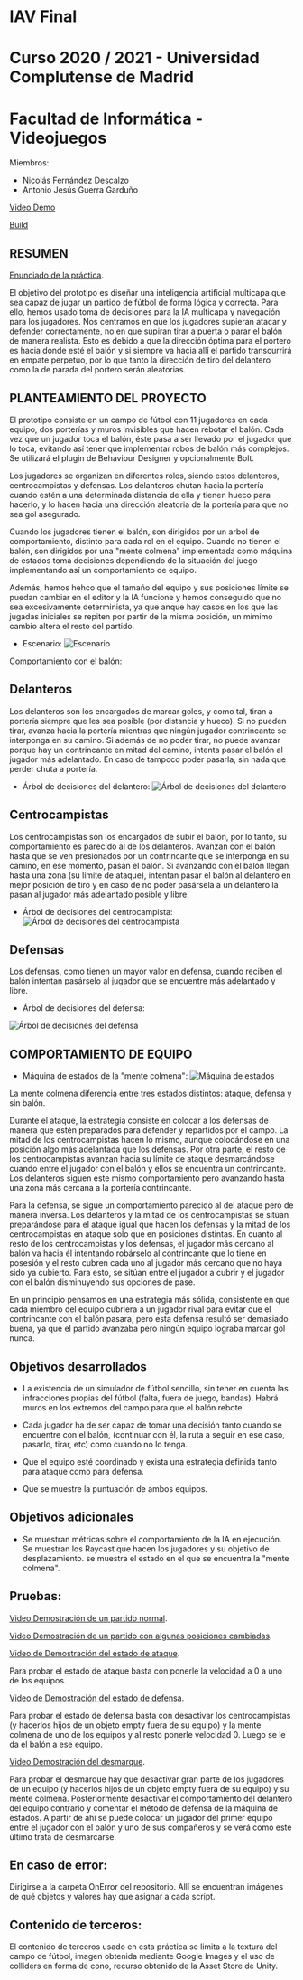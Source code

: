 # IAV Final
# Curso 2020 / 2021 - Universidad Complutense de Madrid
# Facultad de Informática - Videojuegos

 Miembros:
  * Nicolás Fernández Descalzo
  * Antonio Jesús Guerra Garduño

<a href="https://drive.google.com/file/d/1X70KL6xWuvTQK7ncNaPO6PiV_ATCf-M4/view?usp=sharing" target="_blank">Video Demo</a>

<a href="https://drive.google.com/file/d/1YKqnutRc1wBcxDkYBs2rtP7hmkmZ8RJn/view?usp=sharing" target="_blank">Build</a>

RESUMEN
----------
<a href="https://drive.google.com/file/d/1Gd6IE9nrVOpr-S7TkUCJnWHrVI3rEztR/view?usp=sharing" target="_blank">Enunciado de la práctica</a>.

El objetivo del prototipo es diseñar una inteligencia artificial multicapa que sea capaz de jugar
un partido de fútbol de forma lógica y correcta. Para ello, hemos usado toma de decisiones para la
IA multicapa y navegación para los jugadores. Nos centramos en que los jugadores supieran
atacar y defender correctamente, no en que supiran tirar a puerta o parar el balón de manera realista.
Esto es debido a que la dirección óptima para el portero es hacia donde esté el balón y si
siempre va hacia allí el partido transcurrirá en empate perpetuo, por lo que tanto la dirección de
tiro del delantero como la de parada del portero serán aleatorias.

PLANTEAMIENTO DEL PROYECTO
-----------------------------
El prototipo consiste en un campo de fútbol con 11 jugadores en
cada equipo, dos porterías y muros invisibles que hacen rebotar el balón. Cada vez que un
jugador toca el balón, éste pasa a ser llevado por el jugador que lo toca, evitando así
tener que implementar robos de balón más complejos. Se utilizará el plugin de Behaviour
Designer y opcionalmente Bolt.

Los jugadores se organizan en diferentes roles, siendo estos delanteros, centrocampistas y defensas.
Los delanteros chutan hacia la portería cuando estén a una determinada distancia de ella y tienen hueco
para hacerlo, y lo hacen hacia una dirección aleatoria de la portería para que no sea gol asegurado.

Cuando los jugadores tienen el balón, son dirigidos por un arbol de comportamiento, distinto para cada
rol en el equipo. Cuando no tienen el balón, son dirigidos por una "mente colmena" implementada como máquina de estados
toma decisiones dependiendo de la situación del juego implementando así un comportamiento de equipo.

Además, hemos hehco que el tamaño del equipo y sus posiciones límite se puedan cambiar en el editor y la IA funcione y
hemos conseguido que no sea excesivamente determinista, ya que anque hay casos en los que las jugadas iniciales se repiten
por partir de la misma posición, un mímimo cambio altera el resto del partido.

* Escenario: 
![Escenario](Doc/Escenario.PNG?raw=true)

Comportamiento con el balón:

Delanteros
------------
Los delanteros son los encargados de marcar goles, y como tal, tiran a portería siempre que les sea posible (por distancia y hueco).
Si no pueden tirar, avanza hacia la portería mientras que ningún jugador contrincante se interponga en su camino.
Si además de no poder tirar, no puede avanzar porque hay un contrincante en mitad del camino, intenta pasar el balón al
jugador más adelantado. En caso de tampoco poder pasarla, sin nada que perder chuta a portería.

* Árbol de decisiones del delantero: 
![Árbol de decisiones del delantero](Doc/Delantero.PNG?raw=true)

Centrocampistas
----------------
Los centrocampistas son los encargados de subir el balón, por lo tanto, su comportamiento es parecido al de los delanteros.
Avanzan con el balón hasta que se ven presionados por un contrincante que se interponga en su camino, en ese momento,
pasan el balón. Si avanzando con el balón llegan hasta una zona (su límite de ataque), intentan pasar el balón al delantero
en mejor posición de tiro y en caso de no poder pasársela a un delantero la pasan al jugador más adelantado posible y libre.

* Árbol de decisiones del centrocampista: 
![Árbol de decisiones del centrocampista](Doc/Centro.PNG?raw=true)

Defensas
------------
Los defensas, como tienen un mayor valor en defensa, cuando reciben el balón intentan pasárselo al jugador que se encuentre
más adelantado y libre.

* Árbol de decisiones del defensa:

![Árbol de decisiones del defensa](Doc/Defensa.PNG?raw=true)

COMPORTAMIENTO DE EQUIPO
----------------------------
* Máquina de estados de la "mente colmena": 
![Máquina de estados](Doc/MenteColmena.PNG?raw=true)

La mente colmena diferencia entre tres estados distintos: ataque, defensa y sin balón.

Durante el ataque, la estrategia consiste en colocar a los defensas de manera que estén preparados para defender y repartidos
por el campo. La mitad de los centrocampistas hacen lo mismo, aunque colocándose en una posición algo más adelantada que los defensas.
Por otra parte, el resto de los centrocampistas avanzan hacia su límite de ataque desmarcándose cuando entre el jugador con el balón
y ellos se encuentra un contrincante. Los delanteros siguen este mismo comportamiento pero avanzando hasta una zona más cercana a
la portería contrincante.

Para la defensa, se sigue un comportamiento parecido al del ataque pero de manera inversa. Los delanteros y la mitad de los
centrocampistas se sitúan preparándose para el ataque igual que hacen los defensas y la mitad de los centrocampistas en ataque solo que
en posiciones distintas. En cuanto al resto de los centrocampistas y los defensas, el jugador más cercano al balón va hacia él intentando
robárselo al contrincante que lo tiene en posesión y el resto cubren cada uno al jugador más cercano que no haya sido ya cubierto.
Para esto, se sitúan entre el jugador a cubrir y el jugador con el balón disminuyendo sus opciones de pase.

En un principio pensamos en una estrategia más sólida, consistente en que cada miembro del equipo cubriera a un jugador rival para evitar que 
el contrincante con el balón pasara, pero esta defensa resultó ser demasiado buena, ya que el partido avanzaba pero ningún equipo lograba marcar
gol nunca.

Objetivos desarrollados
-----------------------------------------------------
* La existencia de un simulador de fútbol sencillo, sin tener en cuenta las infracciones
	propias del fútbol (falta, fuera de juego, bandas). Habrá muros en los extremos del campo
	para que el balón rebote.

* Cada jugador ha de ser capaz de tomar una decisión tanto cuando se encuentre con el
	balón, (continuar con él, la ruta a seguir en ese caso, pasarlo, tirar, etc) como cuando no
	lo tenga.
	
* Que el equipo esté coordinado y exista una estrategia definida tanto para ataque como
	para defensa.

* Que se muestre la puntuación de ambos equipos.

Objetivos adicionales
--------------------------
* Se muestran métricas sobre el comportamiento de la IA en ejecución.
	Se muestran los Raycast que hacen los jugadores y su objetivo de desplazamiento.
	se muestra el estado en el que se encuentra la "mente colmena".

Pruebas:
---------

<a href="https://drive.google.com/file/d/1oiTF_l14ac8wuzv93agGZgy0WKW4Ba3j/view?usp=sharing" target="_blank">Video Demostración de un partido normal</a>.

<a href="https://drive.google.com/file/d/1Q-BoiNxMI_vyfJaUR3EQ4r7FQ6x4314W/view?usp=sharing" target="_blank">Video Demostración de un partido con algunas posiciones cambiadas</a>.

<a href="https://drive.google.com/file/d/1eMcdngAXUay9nGucBqrNud3gpW-DyoSU/view?usp=sharing" target="_blank">Video de Demostración del estado de ataque</a>.

Para probar el estado de ataque basta con ponerle la velocidad a 0 a uno de los equipos.

<a href="https://drive.google.com/file/d/1xPyljiYnc95vdLB_nZjStLybQi-WDjTr/view?usp=sharing" target="_blank">Video de Demostración del estado de defensa</a>.

Para probar el estado de defensa basta con desactivar los centrocampistas (y hacerlos hijos de un objeto empty fuera de su equipo) y la mente colmena de uno de los equipos y al resto ponerle velocidad 0. Luego se le da el balón a ese equipo.

<a href="https://drive.google.com/file/d/1SEoqC9dBmbyB6MdUaajQiUH7dEM3nk5R/view?usp=sharing" target="_blank">Video Demostración del desmarque</a>.

Para probar el desmarque hay que desactivar gran parte de los jugadores de un equipo (y hacerlos hijos de un objeto empty fuera de su equipo) y su mente colmena. Posteriormente desactivar el comportamiento del delantero del equipo contrario y comentar el método de defensa de la máquina de estados. A partir de ahí se puede colocar un jugador del primer equipo entre el jugador con el balón y uno de sus compañeros y se verá como este último trata de desmarcarse.


En caso de error:
-----------------
Dirigirse a la carpeta OnError del repositorio. Allí se encuentran imágenes de qué objetos y valores hay que asignar a cada script.


Contenido de terceros:
----------------------
El contenido de terceros usado en esta práctica se limita a la textura del campo de fútbol, imagen obtenida mediante Google Images y el uso de colliders en forma de cono, recurso obtenido de la Asset Store de Unity.
